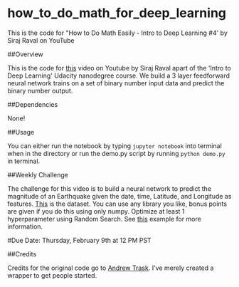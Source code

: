 # how_to_do_math_for_deep_learning

This is the code for "How to Do Math Easily - Intro to Deep Learning #4' by Siraj Raval on YouTube

##Overview

This is the code for [this](https://youtu.be/N4gDikiec8E) video on Youtube by Siraj Raval apart of the 'Intro to Deep Learning' Udacity nanodegree course. We build a 3 layer feedforward neural network trains on a set of binary number input data and predict the binary number output.

##Dependencies

None! 

##Usage

You can either run the notebook by typing `jupyter notebook` into terminal when in the directory or run the demo.py script by running `python demo.py` in terminal.

##Weekly Challenge

The challenge for this video is to build a neural network to predict the magnitude of an Earthquake given the date, time, Latitude, and Longitude as features. [This](https://www.kaggle.com/usgs/earthquake-database) is the dataset. You can use any library you like, bonus points are given if you do this using only numpy. Optimize at least 1 hyperparameter using Random Search. See [this](http://scikit-learn.org/stable/auto_examples/model_selection/randomized_search.html) example for more information.

#Due Date: Thursday, February 9th at 12 PM PST

##Credits

Credits for the original code go to [Andrew Trask](http://iamtrask.github.io/2015/07/12/basic-python-network/). I've merely created a wrapper to get people started.

